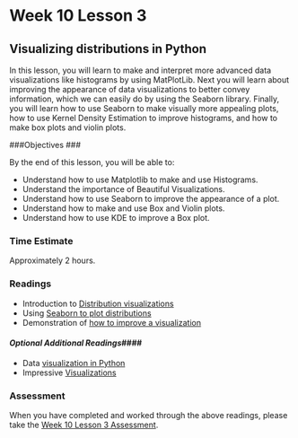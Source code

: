 # Week 10 Lesson 3 #
## Visualizing distributions in Python ##

In this lesson, you will learn to make and interpret more advanced data
visualizations like  histograms by using MatPlotLib. Next you will learn
about improving the appearance of data visualizations to better convey
information, which we can easily do by using the Seaborn library.
Finally, you will learn how to use Seaborn to make visually more
appealing plots, how to use Kernel Density Estimation to improve
histograms, and how to make box plots and violin plots.

###Objectives ###

By the end of this lesson, you will be able to:

- Understand how to use Matplotlib to make and use Histograms.
- Understand the importance of Beautiful Visualizations.
- Understand how to use Seaborn to improve the appearance of a plot.
- Understand how to make and use Box and Violin plots.
- Understand how to use KDE to improve a Box plot.

### Time Estimate ###

Approximately 2 hours.

### Readings ####

- Introduction to [Distribution visualizations](notebook/intro2dataviz.ipynb)
- Using [Seaborn to plot distributions](http://stanford.edu/~mwaskom/software/seaborn/tutorial/distributions.html)
- Demonstration of [how to improve a visualization](http://darkhorseanalytics.com/blog/data-looks-better-naked/)
 
#### *Optional Additional Readings*####

- Data [visualization in Python](http://work.thaslwanter.at/Stats/html/statsBasics.html#data-display)
- Impressive [Visualizations](http://setosa.io/#/)


### Assessment ###

When you have completed and worked through the above readings, please take the [Week 10 Lesson 3 Assessment](https://learn.illinois.edu/mod/quiz/view.php?id=1095593).
